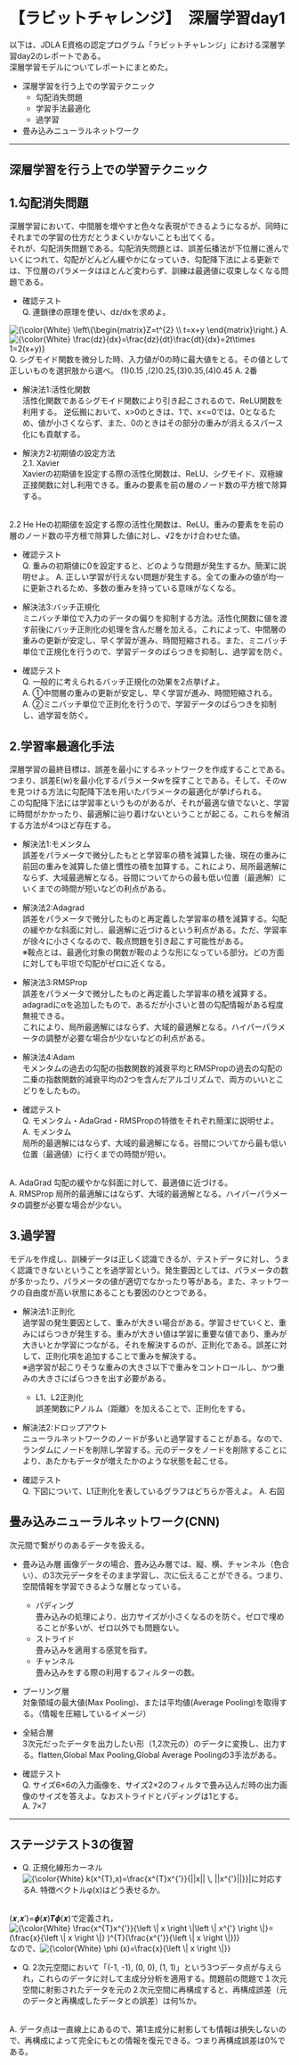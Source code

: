 # 【ラビットチャレンジ】　深層学習day1

以下は、JDLA E資格の認定プログラム「ラビットチャレンジ」における深層学習day2のレポートである。  
深層学習モデルについてレポートにまとめた。
* 深層学習を行う上での学習テクニック
    * 勾配消失問題
    * 学習手法最適化
    * 過学習
* 畳み込みニューラルネットワーク

***
## 深層学習を行う上での学習テクニック
## 1.勾配消失問題
深層学習において、中間層を増やすと色々な表現ができるようになるが、同時にそれまでの学習の仕方だとうまくいかないことも出てくる。  
それが、勾配消失問題である。勾配消失問題とは、誤差伝播法が下位層に進んでいくにつれて、勾配がどんどん緩やかになっていき、勾配降下法による更新では、下位層のパラメータはほとんど変わらず、訓練は最適値に収束しなくなる問題である。

* 確認テスト  
Q. 連鎖律の原理を使い、dz/dxを求めよ。  
<img src="https://latex.codecogs.com/png.latex?{\color{White}&space;\left\{\begin{matrix}Z=t^{2}&space;\\&space;t=x&plus;y&space;\end{matrix}\right.}" title="{\color{White} \left\{\begin{matrix}Z=t^{2} \\ t=x+y \end{matrix}\right.}" />  
A.  
<img src="https://latex.codecogs.com/png.latex?{\color{White}&space;\frac{dz}{dx}=\frac{dz}{dt}\frac{dt}{dx}=2t\times&space;1=2(x&plus;y)}" title="{\color{White} \frac{dz}{dx}=\frac{dz}{dt}\frac{dt}{dx}=2t\times 1=2(x+y)}" />  
<br>
Q. シグモイド関数を微分した時、入力値が0の時に最大値をとる。その値として正しいものを選択肢から選べ。
(1)0.15 ,(2)0.25,(3)0.35,(4)0.45  
A. 2番

* 解決法1:活性化関数  
活性化関数であるシグモイド関数により引き起こされるので、ReLU関数を利用する。
逆伝搬において、x>0のときは、1で、x<=0では、0となるため、値が小さくならず、また、0のときはその部分の重みが消えるスパース化にも貢献する。

* 解決方2:初期値の設定方法  
2.1. Xavier  
Xavierの初期値を設定する際の活性化関数は、ReLU、シグモイド、双極線正接関数に対し利用できる。重みの要素を前の層のノード数の平方根で除算する。  
<br>
2.2 He
Heの初期値を設定する際の活性化関数は、ReLU。重みの要素をを前の層のノード数の平方根で除算した値に対し、√2をかけ合わせた値。

* 確認テスト  
Q. 重みの初期値に0を設定すると、どのような問題が発生するか。簡潔に説明せよ。
A. 正しい学習が行えない問題が発生する。全ての重みの値が均一に更新されるため、多数の重みを持っている意味がなくなる。

* 解決法3:バッチ正規化  
ミニバッチ単位で入力のデータの偏りを抑制する方法。活性化関数に値を渡す前後にバッチ正則化の処理を含んだ層を加える。これによって、中間層の重みの更新が安定し、早く学習が進み、時間短縮される。また、ミニバッチ単位で正規化を行うので、学習データのばらつきを抑制し、過学習を防ぐ。  

* 確認テスト  
Q. 一般的に考えられるバッチ正規化の効果を2点挙げよ。  
A. ①中間層の重みの更新が安定し、早く学習が進み、時間短縮される。  
A. ②ミニバッチ単位で正則化を行うので、学習データのばらつきを抑制し、過学習を防ぐ。  

## 2.学習率最適化手法  
深層学習の最終目標は、誤差を最小にするネットワークを作成することである。つまり、誤差E(w)を最小化するパラメータwを探すことである。そして、そのwを見つける方法に勾配降下法を用いたパラメータの最適化が挙げられる。  
この勾配降下法には学習率というものがあるが、それが最適な値でないと、学習に時間がかかったり、最適解に辿り着けないということが起こる。これらを解消する方法が4つほど存在する。  
* 解決法1:モメンタム  
誤差をパラメータで微分したもとと学習率の積を減算した後、現在の重みに前回の重みを減算した値と慣性の積を加算する。これにより、局所最適解にならず、大域最適解となる。谷間についてからの最も低い位置（最適解）にいくまでの時間が短いなどの利点がある。

* 解決法2:Adagrad  
誤差をパラメータで微分したものと再定義した学習率の積を減算する。勾配の緩やかな斜面に対し、最適解に近づけるという利点がある。ただ、学習率が徐々に小さくなるので、鞍点問題を引き起こす可能性がある。  
※鞍点とは、最適化対象の関数が鞍のような形になっている部分。どの方面に対しても平坦で勾配がゼロに近くなる。

* 解決法3:RMSProp  
誤差をパラメータで微分したものと再定義した学習率の積を減算する。adagradにαを追加したもので、あるだが小さいと昔の勾配情報がある程度無視できる。  
これにより、局所最適解にはならず、大域的最適解となる。ハイパーパラメータの調整が必要な場合が少ないなどの利点がある。

* 解決法4:Adam  
モメンタムの過去の勾配の指数関数的減衰平均とRMSPropの過去の勾配の二乗の指数関数的減衰平均の2つを含んだアルゴリズムで、両方のいいとこどりをしたもの。

* 確認テスト  
Q. モメンタム・AdaGrad・RMSPropの特徴をそれぞれ簡潔に説明せよ。  
A. モメンタム  
局所的最適解にはならず、大域的最適解になる。谷間についてから最も低い位置（最適値）に行くまでの時間が短い。
<br>
A. AdaGrad  
勾配の緩やかな斜面に対して、最適値に近づける。
<br>
A. RMSProp  
局所的最適解にはならず、大域的最適解となる。ハイパーパラメータの調整が必要な場合が少ない。

## 3.過学習
モデルを作成し、訓練データは正しく認識できるが、テストデータに対し、うまく認識できないということを過学習という。発生要因としては、パラメータの数が多かったり、パラメータの値が適切でなかったり等がある。また、ネットワークの自由度が高い状態にあることも要因のひとつである。

* 解決法1:正則化  
過学習の発生要因として、重みが大きい場合がある。学習させていくと、重みにばらつきが発生する。重みが大きい値は学習に重要な値であり、重みが大きいとか学習につながる。それを解決するのが、正則化である。誤差に対して、正則化項を追加することで重みを解決する。  
※過学習が起こりそうな重みの大きさ以下で重みをコントロールし、かつ重みの大きさにばらつきを出す必要がある。  
    * L1、L2正則化  
    誤差関数にPノルム（距離）を加えることで、正則化をする。

* 解決法2:ドロップアウト  
ニューラルネットワークのノードが多いと過学習することがある。なので、ランダムにノードを削除し学習する。元のデータをノードを削除することにより、あたかもデータが増えたかのような状態を起こせる。

* 確認テスト  
Q. 下図について、L1正則化を表しているグラフはどちらか答えよ。
A. 右図

## 畳み込みニューラルネットワーク(CNN)
次元間で繋がりのあるデータを扱える。

* 畳み込み層
画像データの場合、畳み込み層では、縦、横、チャンネル（色合い）、の3次元データをそのまま学習し、次に伝えることができる。つまり、空間情報を学習できるような層となっている。
    * パディング  
    畳み込みの処理により、出力サイズが小さくなるのを防ぐ。ゼロで埋めることが多いが、ゼロ以外でも問題ない。
    * ストライド  
    畳み込みを適用する感覚を指す。
    * チャンネル  
    畳み込みをする際の利用するフィルターの数。

* プーリング層  
対象領域の最大値(Max Pooling)、または平均値(Average Pooling)を取得する。（情報を圧縮しているイメージ）

* 全結合層  
3次元だったデータを出力したい形（1,2次元の）のデータに変換し、出力する。flatten,Global Max Pooling,Global Average Poolingの3手法がある。

* 確認テスト  
Q. サイズ6×6の入力画像を、サイズ2×2のフィルタで畳み込んだ時の出力画像のサイズを答えよ。なおストライドとパディングは1とする。  
A. 7×7

***

## ステージテスト3の復習

* Q. 正規化線形カーネル<img src="https://latex.codecogs.com/png.latex?\inline&space;{\color{White}&space;k(x^{T},x)=\frac{x^{T}x^{'}}{||x||&space;\,&space;||x^{'}||}}" title="{\color{White} k(x^{T},x)=\frac{x^{T}x^{'}}{||x|| \, ||x^{'}||}}" />|に対応するA. 特徴ベクトルφ(x)はどう表せるか。  
<br>
(𝒙,𝒙′)=𝝓(𝒙)𝑻𝝓(𝒙)で定義され，  
<img src="https://latex.codecogs.com/png.latex?\inline&space;{\color{White}&space;\frac{x^{T}x^{'}}{\left&space;\|&space;x&space;\right&space;\|\left&space;\|&space;x^{'}&space;\right&space;\|}=(\frac{x}{\left&space;\|&space;x&space;\right&space;\|}&space;)^{T}(\frac{x^{'}}{\left&space;\|&space;x&space;\right&space;\|})}" title="{\color{White} \frac{x^{T}x^{'}}{\left \| x \right \|\left \| x^{'} \right \|}=(\frac{x}{\left \| x \right \|} )^{T}(\frac{x^{'}}{\left \| x \right \|})}" />なので、<img src="https://latex.codecogs.com/png.latex?\inline&space;{\color{White}&space;\phi&space;(x)=\frac{x}{\left&space;\|&space;x&space;\right&space;\|}}" title="{\color{White} \phi (x)=\frac{x}{\left \| x \right \|}}" />

* Q. 2次元空間において「(-1, -1), (0, 0), (1, 1)」という3つデータ点が与えられ，これらのデータに対して主成分分析を適用する。問題前の問題で１次元空間に射影されたデータを元の２次元空間に再構成すると、再構成誤差（元のデータと再構成したデータとの誤差）は何%か。  
<br>
A. データ点は一直線上にあるので、第1主成分に射影しても情報は損失しないので、再構成によって完全にもとの情報を復元できる。つまり再構成誤差は0%である。

